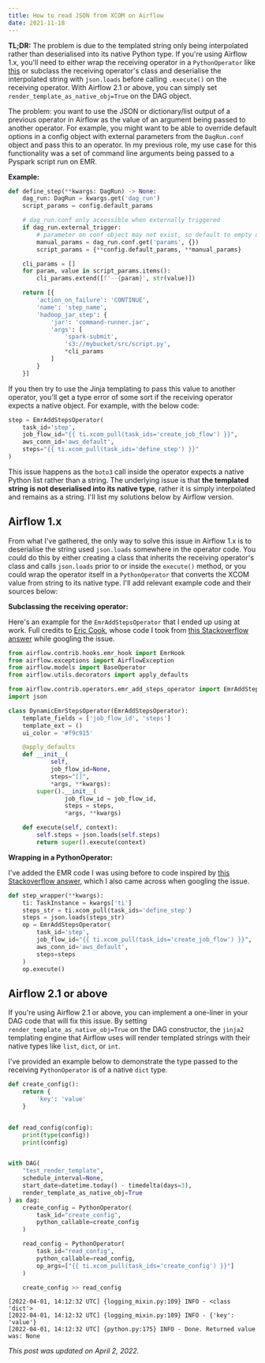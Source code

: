```yaml
---
title: How to read JSON from XCOM on Airflow
date: 2021-11-18
---
```


**TL;DR:** The problem is due to the templated string only being interpolated rather than deserialised into its native Python type.
If you're using Airflow 1.x, you'll need to either wrap the receiving operator in a `PythonOperator` like [this](https://stackoverflow.com/a/64950554/2608918)
or subclass the receiving operator's class and deserialise the interpolated string with `json.loads` before calling `.execute()` on the
receiving operator. With Airflow 2.1 or above, you can simply set `render_template_as_native_obj=True` on the DAG object.

The problem: you want to use the JSON or dictionary/list output of a previous operator in Airflow as the value of an argument
being passed to another operator. For example, you might want to be able to override default options in a config object with external
parameters from the `DagRun.conf` object and pass this to an operator. In my previous role, my use case for this functionality was
a set of command line arguments being passed to a Pyspark script run on EMR.

**Example:**

```python
def define_step(**kwargs: DagRun) -> None:
    dag_run: DagRun = kwargs.get('dag_run')
    script_params = config.default_params

    # dag_run.conf only accessible when externally triggered
    if dag_run.external_trigger:
        # parameter on conf object may not exist, so default to empty dict
        manual_params = dag_run.conf.get('params', {})
        script_params = {**config.default_params, **manual_params}

    cli_params = []
    for param, value in script_params.items():
        cli_params.extend([f'--{param}', str(value)])

    return [{
        'action_on_failure': 'CONTINUE',
        'name': 'step_name',
        'hadoop_jar_step': {
            'jar': 'command-runner.jar',
            'args': [
                'spark-submit',
                's3://mybucket/src/script.py',
                *cli_params
            ]
        }
    }]
```

If you then try to use the Jinja templating to pass this value to another operator, you'll get a type error of some sort if the
receiving operator expects a native object. For example, with the below code:

```python
step = EmrAddStepsOperator(
    task_id='step',
    job_flow_id="{{ ti.xcom_pull(task_ids='create_job_flow') }}",
    aws_conn_id='aws_default',
    steps="{{ ti.xcom_pull(task_ids='define_step') }}"
)
```

This issue happens as the `boto3` call inside the operator expects a native Python list rather than a string.
The underlying issue is that **the templated string is not deserialised into its native type**, rather it is simply interpolated
and remains as a string. I'll list my solutions below by Airflow version.

## Airflow 1.x

From what I've gathered, the only way to solve this issue in Airflow 1.x is to deserialise the string used `json.loads` somewhere in the operator code.
You could do this by either creating a class that inherits the receiving operator's class and calls `json.loads` prior to or inside the `execute()` method,
or you could wrap the operator itself in a `PythonOperator` that converts the XCOM value from string to its native type.
I'll add relevant example code and their sources below:

**Subclassing the receiving operator:**

Here's an example for the `EmrAddStepsOperator` that I ended up using at work. Full credits to [Eric Cook](https://stackoverflow.com/users/12684770/eric-cook),
whose code I took from [this Stackoverflow answer](https://stackoverflow.com/questions/58242701/using-json-input-variables-in-airflow-emr-operator-steps/59670311#59670311)
while googling the issue.

```python
from airflow.contrib.hooks.emr_hook import EmrHook
from airflow.exceptions import AirflowException
from airflow.models import BaseOperator
from airflow.utils.decorators import apply_defaults

from airflow.contrib.operators.emr_add_steps_operator import EmrAddStepsOperator
import json

class DynamicEmrStepsOperator(EmrAddStepsOperator):
    template_fields = ['job_flow_id', 'steps']
    template_ext = ()
    ui_color = '#f9c915'

    @apply_defaults
    def __init__(
            self,
            job_flow_id=None,
            steps="[]",
            *args, **kwargs):
        super().__init__(
                job_flow_id = job_flow_id,
                steps = steps,
                *args, **kwargs)

    def execute(self, context):
        self.steps = json.loads(self.steps)
        return super().execute(context)
```

**Wrapping in a PythonOperator:**

I've added the EMR code I was using before to code inspired by [this Stackoverflow answer](https://stackoverflow.com/questions/64895696/airflow-xcom-pull-only-returns-string),
which I also came across when googling the issue.

```python
def step_wrapper(**kwargs):
    ti: TaskInstance = kwargs['ti']
    steps_str = ti.xcom_pull(task_ids='define_step')
    steps = json.loads(steps_str)
    op = EmrAddStepsOperator(
        task_id='step',
        job_flow_id="{{ ti.xcom_pull(task_ids='create_job_flow') }}",
        aws_conn_id='aws_default',
        steps=steps
    )
    op.execute()
```

## Airflow 2.1 or above

If you're using Airflow 2.1 or above, you can implement a one-liner in your DAG code that will fix this issue.
By setting `render_template_as_native_obj=True` on the DAG constructor, the `jinja2` templating
engine that Airflow uses will render templated strings with their native types like `list`, `dict`, or `int`.

I've provided an example below to demonstrate the type passed to the receiving `PythonOperator` is of a native `dict`
type.

```python
def create_config():
    return {
        'key': 'value'
    }


def read_config(config):
    print(type(config))
    print(config)


with DAG(
    "test_render_template",
    schedule_interval=None,
    start_date=datetime.today() - timedelta(days=3),
    render_template_as_native_obj=True
) as dag:
    create_config = PythonOperator(
        task_id="create_config",
        python_callable=create_config
    )

    read_config = PythonOperator(
        task_id="read_config",
        python_callable=read_config,
        op_args=["{{ ti.xcom_pull(task_ids='create_config') }}"]
    )

    create_config >> read_config
```

```text
[2022-04-01, 14:12:32 UTC] {logging_mixin.py:109} INFO - <class 'dict'>
[2022-04-01, 14:12:32 UTC] {logging_mixin.py:109} INFO - {'key': 'value'}
[2022-04-01, 14:12:32 UTC] {python.py:175} INFO - Done. Returned value was: None
```

_This post was updated on April 2, 2022._
